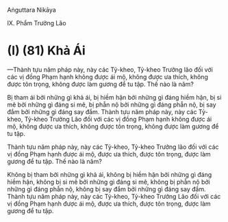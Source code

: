 Aṅguttara Nikāya

IX. Phẩm Trưởng Lão

# (I) (81) Khả Ái

—Thành tựu năm pháp này, này các Tỷ-kheo, Tỷ-kheo Trưởng lão đối với các vị đồng Phạm hạnh không được ái mộ, không được ưa thích, không được tôn trọng, không được làm gương để tu tập. Thế nào là năm?

Bị tham ái bởi những gì khả ái, bị hiềm hận bởi những gì đáng hiềm hận, bị si mê bởi những gì đáng si mê, bị phẫn nộ bởi những gì đáng phẫn nộ, bị say đắm bởi những gì đáng say đắm. Thành tựu năm pháp này, này các Tỷ-kheo, Tỷ-kheo Trưởng Lão đối với các vị đồng Phạm hạnh không được ái mộ, không được ưa thích, không được tôn trọng, không được làm gương để tu tập.

Thành tựu năm pháp này, này các Tỷ-kheo, Tỷ-kheo Trưởng lão đối với các vị đồng Phạm hạnh được ái mộ, được ưa thích, được tôn trọng, được làm gương để tu tập. Thế nào là năm?

Không bị tham bởi những gì khả ái, không bị hiềm hận bởi những gì đáng hiềm hận, không bị si mê bởi những gì đáng si mê, không bị phẫn nộ bởi những gì đáng phẫn nộ, không bị say đắm bởi những gì đáng say đắm. Thành tựu năm pháp này, này các Tỷ-kheo, Tỷ-kheo Trưởng Lão đối với các vị đồng Phạm hạnh được ái mộ, được ưa thích, được tôn trọng, được làm gương để tu tập.

